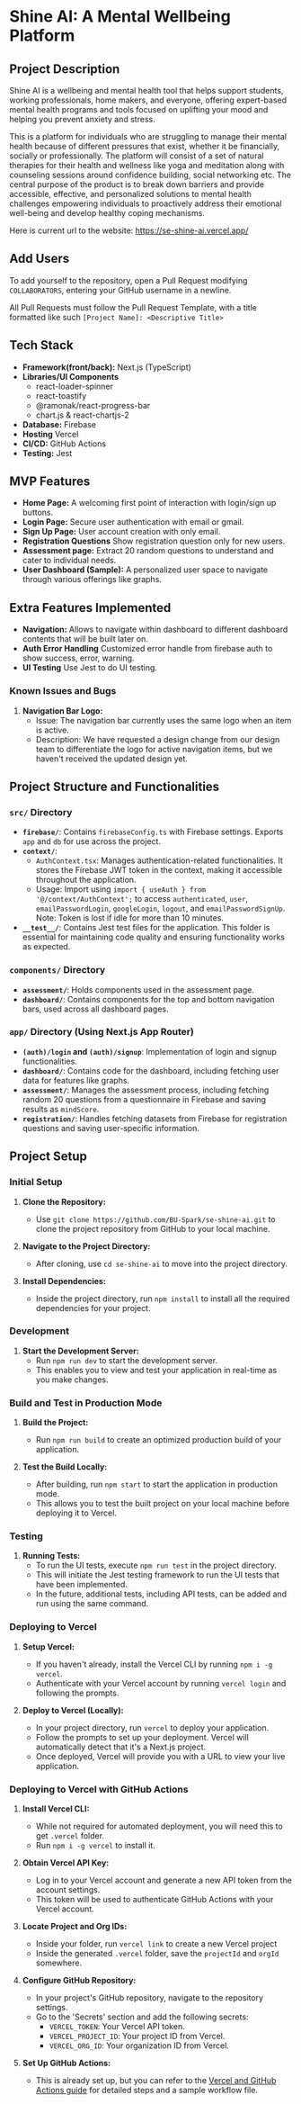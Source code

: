 # Shine AI: A Mental Wellbeing Platform

## Project Description

Shine AI is a wellbeing and mental health tool that helps support students, working professionals, home makers, and everyone, offering expert-based mental health programs and tools focused on uplifting your mood and helping you prevent anxiety and stress. 

This is a platform for individuals who are struggling to manage their mental health because of different pressures that exist, whether it be financially, socially or professionally. The platform will consist of a set of natural therapies for their health and wellness like yoga and meditation along with counseling sessions around confidence building, social networking etc. The central purpose of the product is to break down barriers and provide accessible, effective, and personalized solutions to mental health challenges empowering individuals to proactively address their emotional well-being and develop healthy coping mechanisms.

Here is current url to the website: https://se-shine-ai.vercel.app/

## Add Users

To add yourself to the repository, open a Pull Request modifying `COLLABORATORS`, entering your GitHub username in a newline.

All Pull Requests must follow the Pull Request Template, with a title formatted like such `[Project Name]: <Descriptive Title>`

## Tech Stack

- **Framework(front/back):** Next.js (TypeScript)
- **Libraries/UI Components**
    - react-loader-spinner
    - react-toastify
    - @ramonak/react-progress-bar
    - chart.js & react-chartjs-2
- **Database:** Firebase
- **Hosting** Vercel
- **CI/CD:** GitHub Actions
- **Testing:** Jest

## MVP Features

- **Home Page:** A welcoming first point of interaction with login/sign up buttons.
- **Login Page:** Secure user authentication with email or gmail.
- **Sign Up Page:** User account creation with only email.
- **Registration Questions** Show registration question only for new users.
- **Assessment page:**  Extract 20 random questions to understand and cater to individual needs.
- **User Dashboard (Sample):** A personalized user space to navigate through various offerings like graphs.

## Extra Features Implemented

- **Navigation:** Allows to navigate within dashboard to different dashboard contents that will be built later on.
- **Auth Error Handling** Customized error handle from firebase auth to show success, error, warning.
- **UI Testing** Use Jest to do UI testing.

### Known Issues and Bugs

1. **Navigation Bar Logo:**
   - Issue: The navigation bar currently uses the same logo when an item is active.
   - Description: We have requested a design change from our design team to differentiate the logo for active navigation items, but we haven't received the updated design yet.

## Project Structure and Functionalities

### `src/` Directory
- **`firebase/`**: Contains `firebaseConfig.ts` with Firebase settings. Exports `app` and `db` for use across the project.
- **`context/`**: 
  - `AuthContext.tsx`: Manages authentication-related functionalities. It stores the Firebase JWT token in the context, making it accessible throughout the application.
  - Usage: Import using `import { useAuth } from '@/context/AuthContext';` to access `authenticated`, `user`, `emailPasswordLogin`, `googleLogin`, `logout`, and `emailPasswordSignUp`. Note: Token is lost if idle for more than 10 minutes.
- **`__test__/`**: Contains Jest test files for the application. This folder is essential for maintaining code quality and ensuring functionality works as expected.

### `components/` Directory
- **`assessment/`**: Holds components used in the assessment page.
- **`dashboard/`**: Contains components for the top and bottom navigation bars, used across all dashboard pages.

### `app/` Directory (Using Next.js App Router)
- **`(auth)/login` and `(auth)/signup`**: Implementation of login and signup functionalities.
- **`dashboard/`**: Contains code for the dashboard, including fetching user data for features like graphs.
- **`assessment/`**: Manages the assessment process, including fetching random 20 questions from a questionnaire in Firebase and saving results as `mindScore`.
- **`registration/`**: Handles fetching datasets from Firebase for registration questions and saving user-specific information.

## Project Setup

### Initial Setup

1. **Clone the Repository:**
   - Use `git clone https://github.com/BU-Spark/se-shine-ai.git` to clone the project repository from GitHub to your local machine.

2. **Navigate to the Project Directory:**
   - After cloning, use `cd se-shine-ai` to move into the project directory.

3. **Install Dependencies:**
   - Inside the project directory, run `npm install` to install all the required dependencies for your project.

### Development

1. **Start the Development Server:**
   - Run `npm run dev` to start the development server.
   - This enables you to view and test your application in real-time as you make changes.

### Build and Test in Production Mode

1. **Build the Project:**
   - Run `npm run build` to create an optimized production build of your application.

2. **Test the Build Locally:**
   - After building, run `npm start` to start the application in production mode.
   - This allows you to test the built project on your local machine before deploying it to Vercel.

### Testing

1. **Running Tests:**
   - To run the UI tests, execute `npm run test` in the project directory.
   - This will initiate the Jest testing framework to run the UI tests that have been implemented.
   - In the future, additional tests, including API tests, can be added and run using the same command.

### Deploying to Vercel

1. **Setup Vercel:**
   - If you haven't already, install the Vercel CLI by running `npm i -g vercel`.
   - Authenticate with your Vercel account by running `vercel login` and following the prompts.

2. **Deploy to Vercel (Locally):**
   - In your project directory, run `vercel` to deploy your application.
   - Follow the prompts to set up your deployment. Vercel will automatically detect that it's a Next.js project.
   - Once deployed, Vercel will provide you with a URL to view your live application.

### Deploying to Vercel with GitHub Actions

1. **Install Vercel CLI:**
   - While not required for automated deployment, you will need this to get `.vercel` folder.
   - Run `npm i -g vercel` to install it.

2. **Obtain Vercel API Key:**
   - Log in to your Vercel account and generate a new API token from the account settings.
   - This token will be used to authenticate GitHub Actions with your Vercel account.

3. **Locate Project and Org IDs:**
   - Inside your folder, run `vercel link` to create a new Vercel project
   - Inside the generated `.vercel` folder, save the `projectId` and `orgId` somewhere.

4. **Configure GitHub Repository:**
   - In your project's GitHub repository, navigate to the repository settings.
   - Go to the 'Secrets' section and add the following secrets:
     - `VERCEL_TOKEN`: Your Vercel API token.
     - `VERCEL_PROJECT_ID`: Your project ID from Vercel.
     - `VERCEL_ORG_ID`: Your organization ID from Vercel.

5. **Set Up GitHub Actions:**
   - This is already set up, but you can refer to the [Vercel and GitHub Actions guide](https://vercel.com/guides/how-can-i-use-github-actions-with-vercel) for detailed steps and a sample workflow file.